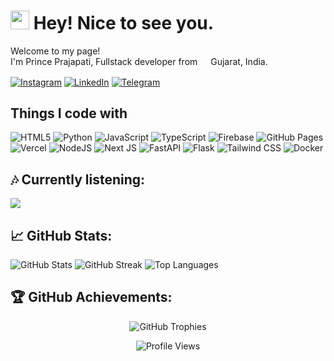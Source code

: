 
<h1><img src="https://emojis.slackmojis.com/emojis/images/1531849430/4246/blob-sunglasses.gif?1531849430" width="30"/> Hey! Nice to see you.</h1>

<p>Welcome to my page! </br> I'm Prince Prajapati, Fullstack developer from <img src="https://cdn.pixabay.com/photo/2012/04/10/23/03/india-26828_640.png" width="13"/> Gujarat, India.

<p align="flex">
  <a href="https://instagram.com/prince.prajapti30" target="blank"><img align="center" src="https://img.shields.io/badge/-Instagram-E4405F?style=for-the-badge&logo=instagram&logoColor=white" alt="Instagram" /></a>
  <a href="https://www.linkedin.com/in/prajapati-prince-aa2499305?utm_source=share&utm_campaign=share_via&utm_content=profile&utm_medium=android_app" target="blank"><img align="center" src="https://img.shields.io/badge/-LinkedIn-0A66C2?style=for-the-badge&logo=linkedin&logoColor=white" alt="LinkedIn" /></a>
  <a href="https://t.me/notreallyprince" target="blank"><img align="center" src="https://img.shields.io/badge/-Telegram-2CA5E0?style=for-the-badge&logo=telegram&logoColor=white" alt="Telegram" /></a>
</p>

## Things I code with

<p align="flex">
  <img src="https://img.shields.io/badge/HTML5-%23E34F26.svg?style=for-the-badge&logo=html5&logoColor=white" alt="HTML5" />
  <img src="https://img.shields.io/badge/python-3670A0?style=for-the-badge&logo=python&logoColor=ffdd54" alt="Python" />
  <img src="https://img.shields.io/badge/javascript-%23323330.svg?style=for-the-badge&logo=javascript&logoColor=%23F7DF1E" alt="JavaScript" />
  <img src="https://img.shields.io/badge/typescript-%23007ACC.svg?style=for-the-badge&logo=typescript&logoColor=white" alt="TypeScript" />
  <img src="https://img.shields.io/badge/firebase-%23039BE5.svg?style=for-the-badge&logo=firebase" alt="Firebase" />
  <img src="https://img.shields.io/badge/github%20pages-121013?style=for-the-badge&logo=github&logoColor=white" alt="GitHub Pages" />
  <img src="https://img.shields.io/badge/vercel-%23000000.svg?style=for-the-badge&logo=vercel&logoColor=white" alt="Vercel" />
  <img src="https://img.shields.io/badge/node.js-6DA55F?style=for-the-badge&logo=node.js&logoColor=white" alt="NodeJS" />
  <img src="https://img.shields.io/badge/Next-black?style=for-the-badge&logo=next.js&logoColor=white" alt="Next JS" />
  <img src="https://img.shields.io/badge/FastAPI-005571?style=for-the-badge&logo=fastapi" alt="FastAPI" />
  <img src="https://img.shields.io/badge/flask-%23000.svg?style=for-the-badge&logo=flask&logoColor=white" alt="Flask" />
  <img src="https://img.shields.io/badge/tailwindcss-%2338B2AC.svg?style=for-the-badge&logo=tailwind-css&logoColor=white" alt="Tailwind CSS" />
  <img src="https://img.shields.io/badge/docker-%230db7ed.svg?style=for-the-badge&logo=docker&logoColor=white" alt="Docker" />
</p>

## 🎶 Currently listening:
<a href="https://open.spotify.com/user/2d4j0cfh8vucgcs0avv4buqbp?si=62794f2480ea43ff">
  <img src="https://notreallyprince-playing.vercel.app/api?spin=true&scan=true&eq_color=rainbow&theme=dark" />
</a>


## 📈 GitHub Stats:
<div>
  <img src="https://github-readme-stats.vercel.app/api?username=notreallyprince&theme=blueberry&hide_border=false&include_all_commits=true&count_private=true" alt="GitHub Stats" />
  <img src="https://github-readme-streak-stats.herokuapp.com/?user=notreallyprince&theme=blueberry&hide_border=false" alt="GitHub Streak" />
  <img src="https://github-readme-stats.vercel.app/api/top-langs/?username=notreallyprince&theme=blueberry&hide_border=false&include_all_commits=true&count_private=true&layout=compact" alt="Top Languages" />
</div>


## 🏆 GitHub Achievements:
<div align="center">
  <img src="https://github-profile-trophy.vercel.app/?username=notreallyprince&theme=discord&no-frame=false&no-bg=false&margin-w=4" alt="GitHub Trophies" />
</div>

<p align="center"> <img src="https://komarev.com/ghpvc/?username=notreallyprince&label=Profile%20views&color=0e75b6&style=plastic" alt="Profile Views" /> </p>
